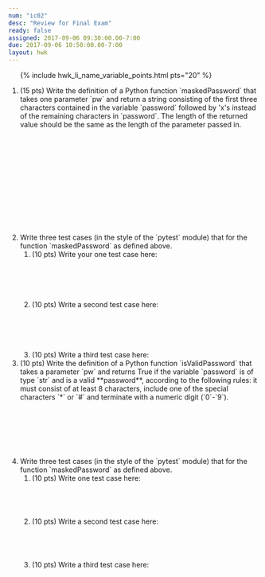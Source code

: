 ```yaml
---
num: "ic02"
desc: "Review for Final Exam"
ready: false
assigned: 2017-09-06 09:30:00.00-7:00
due: 2017-09-06 10:50:00.00-7:00
layout: hwk
---
```


<div style="display:none">https://ucsb-cs8-m17.github.io/hwk/ic02/
</div>

<ol>

{% include hwk_li_name_variable_points.html pts="20" %}


<li markdown="1" style="margin-bottom:15em"> (15 pts) Write the definition of a Python function `maskedPassword` that takes one parameter `pw` and return a string consisting of the first three characters contained in the variable `password` followed by 'x's instead of the remaining characters in `password`.  The length of the returned value should be the same as the length of the parameter passed in.
</li>

<li markdown="1" style="margin-bottom:0em"> Write three test cases (in the style of the `pytest` module) that for the function `maskedPassword` as defined above.    

<ol>
<li style="margin-bottom: 6em;">(10 pts) Write your one test case here:
</li>
<li style="margin-bottom: 6em;">(10 pts) Write a second test case here:
</li>
<li style="margin-bottom: 0em;">(10 pts) Write a third test case here:
<div class="pagebreak">
</div>
</li>
</ol>

</li>


<li markdown="1" style="margin-bottom:8em"> (10 pts) Write the definition of a Python function `isValidPassword` that takes a parameter `pw` and returns True if the variable `password` is of type `str` and is a valid **password**, according to the following rules: it must consist of at least 8 characters, include one of the special characters `*` or `#` and terminate with a numeric digit (`0`-`9`).
</li>

<li markdown="1" style="margin-bottom:8em"> Write three test cases (in the style of the `pytest` module) that for the function `maskedPassword` as defined above.    

<ol>
<li style="margin-bottom: 5em;">(10 pts) Write one test case here:
</li>
<li style="margin-bottom: 5em;">(10 pts) Write a second test case here:
</li>
<li style="margin-bottom: 5em;">(10 pts) Write a third test case here:
</li>
</ol>

</li>

</ol>
